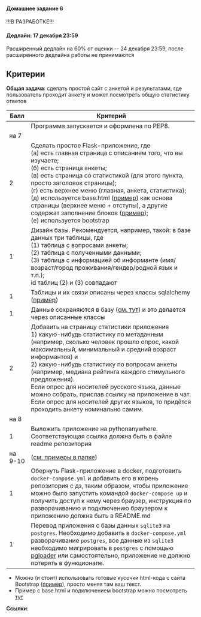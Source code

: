 #### Домашнее задание 6

!!!В РАЗРАБОТКЕ!!!

#### Дедлайн: 17 декабря 23:59

Расширенный дедлайн на 60% от оценки -- 24 декабря 23:59, после расширенного дедлайна работы не принимаются

## Критерии

**Общая задача**: сделать простой сайт с анкетой и результатами, где пользователь проходит анкету и может посмотреть общую статистику ответов

|Балл|Критерий|
|----|--------|
||Программа запускается и оформлена по PEP8.|
|на 7||
|2|Сделать простое Flask-приложение, где <br>(а) есть главная страница с описанием того, что вы изучаете; <br>(б) есть страница анкеты; <br>(в) есть страница со статистикой (для этого пункта, просто заголовок страницы); <br>(г) есть верхнее меню (главная, анкета, статистика); <br>(д) используется base.html ([пример](https://github.com/hse-ling-python/imdb-site-example/blob/main/templates/base.html)) как основа страницы (верхнее меню + отступы), а другие содержат заполнение блоков ([пример](https://github.com/hse-ling-python/imdb-site-example/blob/main/templates/person.html)); <br>(е) используется bootstrap|
|1|Дизайн базы. Рекомендуется, например, такой: в базе данных три таблицы, где <br>(1) таблица с вопросами анкеты; <br>(2) таблица с полученными данными; <br>(3) таблица с информацией об информанте (имя/возраст/город проживания/гендер/родной язык и т.п.); <br>id таблиц (2) и (3) совпадают|
|1|Таблицы и их связи описаны через классы sqlalchemy ([пример](https://github.com/hse-ling-python/imdb-site-example/blob/main/models.py))|
|1|Данные сохраняются в базу ([см. тут](https://github.com/hse-ling-python/seminars/blob/master/flask_applications/flask_db_queries.ipynb)) и это делается через описанные классы|
|2|Добавить на страницу статистики приложения <br>1) какую-нибудь статистику по метаданным (например, сколько человек прошло опрос, какой максимальный, минимальный и средний возраст информантов) и <br>2) какую-нибудь статистику по вопросам анкеты (например, медиана рейтинга каждого стимульного предложения). <br>Если опрос для носителей русского языка, данные можно собрать, прислав ссылку на приложение в чат. Если опрос для носителей других языков, то придётся проходить анкету номинально самим. |
|на 8||
|1|Выложить приложение на pythonanywhere. Соответствующая ссылка должна быть в файле readme репозитория|
|на 9-10| ([см. примеры в папке](https://github.com/hse-ling-python/seminars/tree/master/docker))|
|1|Обернуть Flask-приложение в docker, подготовить `docker-compose.yml` и добавить его в корень репозитория с дз, таким образом, чтобы приложение можно было запустить командой `docker-compose up` и получить доступ к нему через браузер, инструкция по разворачиванию и подключению браузером к приложению должна быть в README.md |
|1|Перевод приложения с базы данных `sqlite3` на `postgres`. Необходимо добавить в `docker-compose.yml` разворачивание `postgres`, все данные из `sqlite3` необходимо мигрировать в `postgres` с помощью [pgloader](https://pgloader.readthedocs.io/en/latest/ref/sqlite.html) или самостоятельно, приложение не должно потерять в функционале.|

- Можно (и стоит) использовать готовые кусочки html-кода с сайта Bootstrap ([пример](https://getbootstrap.com/docs/4.5/components/buttons/)), просто меняя там ваш текст.
- Пример с base.html и подключением bootstrap можно посмотреть [тут](https://github.com/hse-ling-python/seminars/tree/master/flask_applications/imdb_site/templates)

**Ссылки**: 
